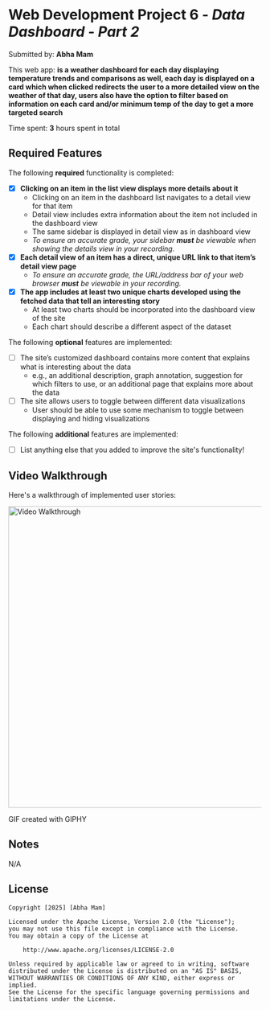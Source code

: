 # Web Development Project 6 - *Data Dashboard - Part 2*

Submitted by: **Abha Mam**

This web app: **is a weather dashboard for each day displaying temperature trends and comparisons as well, each day is displayed on a card which when clicked redirects the user to a more detailed view on the weather of that day, users also have the option to filter based on information on each card and/or minimum temp of the day to get a more targeted search**

Time spent: **3** hours spent in total

## Required Features

The following **required** functionality is completed:

- [X] **Clicking on an item in the list view displays more details about it**
  - Clicking on an item in the dashboard list navigates to a detail view for that item
  - Detail view includes extra information about the item not included in the dashboard view
  - The same sidebar is displayed in detail view as in dashboard view
  - *To ensure an accurate grade, your sidebar **must** be viewable when showing the details view in your recording.*
- [X] **Each detail view of an item has a direct, unique URL link to that item’s detail view page**
  -  *To ensure an accurate grade, the URL/address bar of your web browser **must** be viewable in your recording.*
- [X] **The app includes at least two unique charts developed using the fetched data that tell an interesting story**
  - At least two charts should be incorporated into the dashboard view of the site
  - Each chart should describe a different aspect of the dataset


The following **optional** features are implemented:

- [ ] The site’s customized dashboard contains more content that explains what is interesting about the data 
  - e.g., an additional description, graph annotation, suggestion for which filters to use, or an additional page that explains more about the data
- [ ] The site allows users to toggle between different data visualizations
  - User should be able to use some mechanism to toggle between displaying and hiding visualizations 

  
The following **additional** features are implemented:

* [ ] List anything else that you added to improve the site's functionality!

## Video Walkthrough

Here's a walkthrough of implemented user stories:

<img src='https://media1.giphy.com/media/v1.Y2lkPTc5MGI3NjExMmRybjZ1aXFtd3loM3E5amw1enNraHEwb3o1ejYwbmZhcW4zbzcyaCZlcD12MV9pbnRlcm5hbF9naWZfYnlfaWQmY3Q9Zw/J86gHxm9X1CYJElsIK/giphy.gif' title='Video Walkthrough' width='600' alt='Video Walkthrough' />

GIF created with GIPHY

## Notes

N/A

## License

    Copyright [2025] [Abha Mam]

    Licensed under the Apache License, Version 2.0 (the "License");
    you may not use this file except in compliance with the License.
    You may obtain a copy of the License at

        http://www.apache.org/licenses/LICENSE-2.0

    Unless required by applicable law or agreed to in writing, software
    distributed under the License is distributed on an "AS IS" BASIS,
    WITHOUT WARRANTIES OR CONDITIONS OF ANY KIND, either express or implied.
    See the License for the specific language governing permissions and
    limitations under the License.
